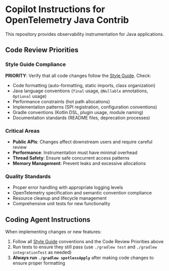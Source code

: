 # Copilot Instructions for OpenTelemetry Java Contrib

This repository provides observability instrumentation for Java applications.

## Code Review Priorities

### Style Guide Compliance

**PRIORITY**: Verify that all code changes follow the [Style Guide](../docs/style-guide.md). Check:

- Code formatting (auto-formatting, static imports, class organization)
- Java language conventions (`final` usage, `@Nullable` annotations, `Optional` usage)
- Performance constraints (hot path allocations)
- Implementation patterns (SPI registration, configuration conventions)
- Gradle conventions (Kotlin DSL, plugin usage, module naming)
- Documentation standards (README files, deprecation processes)

### Critical Areas

- **Public APIs**: Changes affect downstream users and require careful review
- **Performance**: Instrumentation must have minimal overhead
- **Thread Safety**: Ensure safe concurrent access patterns
- **Memory Management**: Prevent leaks and excessive allocations

### Quality Standards

- Proper error handling with appropriate logging levels
- OpenTelemetry specification and semantic convention compliance
- Resource cleanup and lifecycle management
- Comprehensive unit tests for new functionality

## Coding Agent Instructions

When implementing changes or new features:

1. Follow all [Style Guide](../docs/style-guide.md) conventions and the Code Review Priorities above
2. Run tests to ensure they still pass (use `./gradlew test` and `./gradlew integrationTest` as needed)
3. **Always run `./gradlew spotlessApply`** after making code changes to ensure proper formatting
